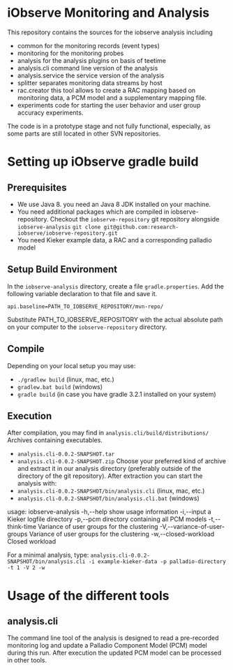 # iObserve Monitoring and Analysis

This repository contains the sources for the iobserve analysis including
- common for the monitoring records (event types)
- monitoring for the monitoring probes
- analysis for the analysis plugins on basis of teetime
- analysis.cli command line version of the analysis
- analysis.service the service version of the analysis
- splitter separates monitoring data streams by host
- rac.creator this tool allows to create a RAC mapping based on
  monitoring data, a PCM model and a supplementary mapping file.
- experiments code for starting the user behavior and user group
  accuracy experiments.

The code is in a prototype stage and not fully functional, especially, as
some parts are still located in other SVN repositories.

# Setting up iObserve gradle build

## Prerequisites 

- We use Java 8. you need an Java 8 JDK installed on your machine.
- You need additional packages which are compiled in iobserve-repository.
  Checkout the `iobserve-repository` git repository alongside 
  `iobserve-analysis`
  `git clone git@github.com:research-iobserve/iobserve-repository.git`
- You need Kieker example data, a RAC and a corresponding palladio model

## Setup Build Environment

In the `iobserve-analysis` directory, create a file `gradle.properties`.
Add the following variable declaration to that file and save it.

`api.baseline=PATH_TO_IOBSERVE_REPOSITORY/mvn-repo/`

Substitute PATH_TO_IOBSERVE_REPOSITORY with the actual absolute path on
your computer to the `iobserve-repository` directory.

## Compile

Depending on your local setup you may use:
- `./gradlew build`  (linux, mac, etc.)
- `gradlew.bat build` (windows)
- `gradle build` (in case you have gradle 3.2.1 installed on your system)

## Execution

After compilation, you may find in `analysis.cli/build/distributions/`
Archives containing executables.
- `analysis.cli-0.0.2-SNAPSHOT.tar`
- `analysis.cli-0.0.2-SNAPSHOT.zip`
Choose your preferred kind of archive and extract it in our analysis
directory (preferably outside of the directory of the git repository).
After extraction you can start the analysis with:
- `analysis.cli-0.0.2-SNAPSHOT/bin/analysis.cli`  (linux, mac, etc.)
- `analysis.cli-0.0.2-SNAPSHOT/bin/analysis.cli.bat` (windows)

usage: iobserve-analysis
 -h,--help                            show usage information
 -i,--input <arg>                     a Kieker logfile directory
 -p,--pcm <arg>                       directory containing all PCM models
 -t,--think-time <arg>                Variance of user groups for the
                                      clustering
 -V,--variance-of-user-groups <arg>   Variance of user groups for the
                                      clustering
 -w,--closed-workload                 Closed workload

For a minimal analysis, type:
`analysis.cli-0.0.2-SNAPSHOT/bin/analysis.cli -i example-kieker-data -p palladio-directory -t 1 -V 2 -w`

# Usage of the different tools

## analysis.cli

The command line tool of the analysis is designed to read a pre-recorded
monitoring log and update a Palladio Component Model (PCM) model during
this run. After execution the updated PCM model can be processed in
other tools.







